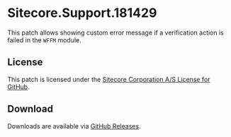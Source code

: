 # Sitecore.Support.181429
This patch allows showing custom error message if a verification action is failed in the `WFFM` module.

## License  
This patch is licensed under the [Sitecore Corporation A/S License for GitHub](https://github.com/sitecoresupport/Sitecore.Support.181429/blob/master/LICENSE).  

## Download  
Downloads are available via [GitHub Releases](https://github.com/sitecoresupport/Sitecore.Support.181429/releases).  
